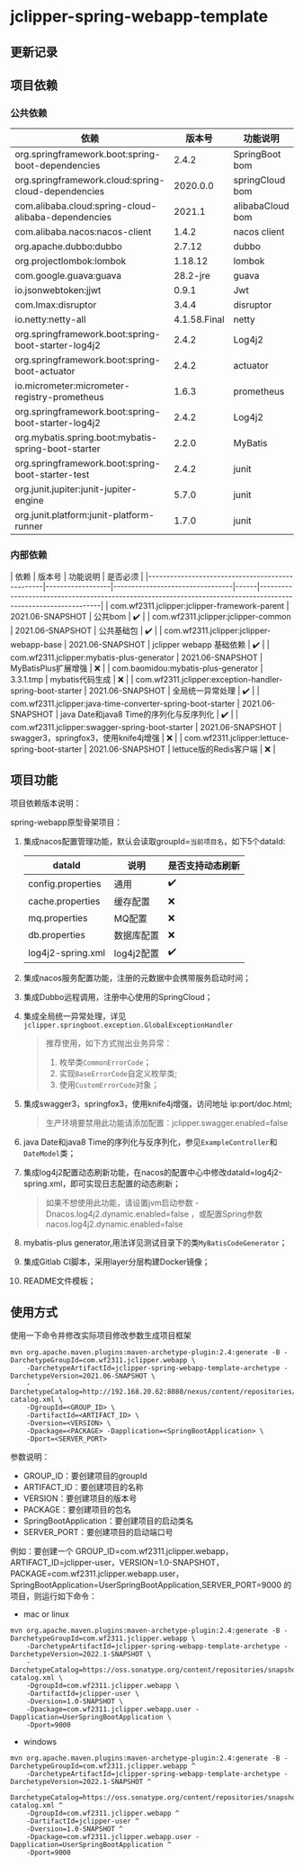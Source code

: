 # jclipper-spring-webapp-template

## 更新记录

## 项目依赖
### 公共依赖
| 依赖                                                 | 版本号          | 功能说明  |
|-----------------------------------------------------|--------------|-----------|
| org.springframework.boot:spring-boot-dependencies   | 2.4.2        | SpringBoot bom |
| org.springframework.cloud:spring-cloud-dependencies | 2020.0.0     | springCloud bom|
| com.alibaba.cloud:spring-cloud-alibaba-dependencies | 2021.1       | alibabaCloud bom |
| com.alibaba.nacos:nacos-client                      | 1.4.2        | nacos client  |
| org.apache.dubbo:dubbo                              | 2.7.12        | dubbo     |
| org.projectlombok:lombok                            | 1.18.12      | lombok    |
| com.google.guava:guava                              | 28.2-jre     | guava     |
| io.jsonwebtoken:jjwt                                | 0.9.1        | Jwt       |
| com.lmax:disruptor                                  | 3.4.4        | disruptor |
| io.netty:netty-all                                  | 4.1.58.Final | netty     |
| org.springframework.boot:spring-boot-starter-log4j2 | 2.4.2        | Log4j2    |
| org.springframework.boot:spring-boot-actuator       | 2.4.2        | actuator  |
| io.micrometer:micrometer-registry-prometheus        | 1.6.3        | prometheus|
| org.springframework.boot:spring-boot-starter-log4j2 | 2.4.2        | Log4j2    |
| org.mybatis.spring.boot:mybatis-spring-boot-starter | 2.2.0        | MyBatis   |
| org.springframework.boot:spring-boot-starter-test   | 2.4.2        | junit     |
| org.junit.jupiter:junit-jupiter-engine              | 5.7.0        | junit     |
| org.junit.platform:junit-platform-runner            | 1.7.0        | junit     |

### 内部依赖
| 依赖                                              | 版本号              | 功能说明                            | 是否必须 |
|-------------------------------------------------|------------------|---------------------------------|------|----------------------------------------------------------------------------------------------------------------|
| com.wf2311.jclipper:jclipper-framework-parent                     | 2021.06-SNAPSHOT | 公共bom                           | ✔️   |
| com.wf2311.jclipper:jclipper-common                         | 2021.06-SNAPSHOT | 公共基础包                           | ✔️   |
| com.wf2311.jclipper:jclipper-webapp-base                    | 2021.06-SNAPSHOT | jclipper webapp 基础依赖              | ✔️   |
| com.wf2311.jclipper:mybatis-plus-generator                | 2021.06-SNAPSHOT | MyBatisPlus扩展增强                 | ❌    | 
| com.baomidou:mybatis-plus-generator             | 3.3.1.tmp        | mybatis代码生成                     | ❌    | 
| com.wf2311.jclipper:exception-handler-spring-boot-starter | 2021.06-SNAPSHOT | 全局统一异常处理                        | ✔️   | 
| com.wf2311.jclipper:java-time-converter-spring-boot-starter | 2021.06-SNAPSHOT | java Date和java8 Time的序列化与反序列化   | ✔️   | 
| com.wf2311.jclipper:swagger-spring-boot-starter    | 2021.06-SNAPSHOT | swagger3，springfox3，使用knife4j增强 | ❌    |
| com.wf2311.jclipper:lettuce-spring-boot-starter           | 2021.06-SNAPSHOT | lettuce版的Redis客户端               | ❌    |

## 项目功能
项目依赖版本说明：

spring-webapp原型骨架项目：
1. 集成nacos配置管理功能，默认会读取groupId=`当前项目名`，如下5个dataId: 
   
   |  dataId | 说明  | 是否支持动态刷新  |
   |---|---|---|
   | config.properties  | 通用  |  ✔️ |
   | cache.properties  |  缓存配置 |  ❌ |
   | mq.properties  | MQ配置  |  ❌ |
   | db.properties  | 数据库配置  | ❌  |
   | log4j2-spring.xml  | log4j2配置  | ✔️  |
2. 集成nacos服务配置功能，注册的元数据中会携带服务启动时间；
3. 集成Dubbo远程调用，注册中心使用的SpringCloud；
4. 集成全局统一异常处理，详见`jclipper.springboot.exception.GlobalExceptionHandler`
   > 推荐使用，如下方式抛出业务异常：
   > 1. 枚举类`CommonErrorCode`；
   > 2. 实现`BaseErrorCode`自定义枚举类;
   > 3. 使用`CustomErrorCode`对象；
5. 集成swagger3，springfox3，使用knife4j增强，访问地址 ip:port/doc.html;
   > 生产环境要禁用此功能请添加配置：jclipper.swagger.enabled=false
6. java Date和java8 Time的序列化与反序列化，参见`ExampleController`和`DateModel`类；
7. 集成log4j2配置动态刷新功能，在nacos的配置中心中修改dataId=log4j2-spring.xml，即可实现日志配置的动态刷新；
   > 如果不想使用此功能，请设置jvm启动参数 -Dnacos.log4j2.dynamic.enabled=false ，或配置Spring参数 nacos.log4j2.dynamic.enabled=false
9. mybatis-plus generator,用法详见测试目录下的类`MyBatisCodeGenerator`；
10. 集成Gitlab CI脚本，采用layer分层构建Docker镜像；
11. README文件模板；


## 使用方式
使用一下命令并修改实际项目修改参数生成项目框架
```shell
mvn org.apache.maven.plugins:maven-archetype-plugin:2.4:generate -B -DarchetypeGroupId=com.wf2311.jclipper.webapp \
    -DarchetypeArtifactId=jclipper-spring-webapp-template-archetype -DarchetypeVersion=2021.06-SNAPSHOT \
    -DarchetypeCatalog=http://192.168.20.62:8080/nexus/content/repositories/snapshots/archetype-catalog.xml \
    -DgroupId=<GROUP_ID> \
    -DartifactId=<ARTIFACT_ID> \
    -Dversion=<VERSION> \
    -Dpackage=<PACKAGE> -Dapplication=<SpringBootApplication> \
    -Dport=<SERVER_PORT>
```

参数说明：
- GROUP_ID：要创建项目的groupId
- ARTIFACT_ID：要创建项目的名称
- VERSION：要创建项目的版本号
- PACKAGE：要创建项目的包名
- SpringBootApplication：要创建项目的启动类名
- SERVER_PORT：要创建项目的启动端口号


例如：要创建一个 GROUP_ID=com.wf2311.jclipper.webapp，ARTIFACT_ID=jclipper-user，VERSION=1.0-SNAPSHOT，PACKAGE=com.wf2311.jclipper.webapp.user，
SpringBootApplication=UserSpringBootApplication,SERVER_PORT=9000 的项目，则运行如下命令：

- mac or linux
```shell
mvn org.apache.maven.plugins:maven-archetype-plugin:2.4:generate -B -DarchetypeGroupId=com.wf2311.jclipper.webapp \
    -DarchetypeArtifactId=jclipper-spring-webapp-template-archetype -DarchetypeVersion=2022.1-SNAPSHOT \
    -DarchetypeCatalog=https://oss.sonatype.org/content/repositories/snapshots/archetype-catalog.xml \
    -DgroupId=com.wf2311.jclipper.webapp \
    -DartifactId=jclipper-user \
    -Dversion=1.0-SNAPSHOT \
    -Dpackage=com.wf2311.jclipper.webapp.user -Dapplication=UserSpringBootApplication \
    -Dport=9000
```

- windows
```shell
mvn org.apache.maven.plugins:maven-archetype-plugin:2.4:generate -B -DarchetypeGroupId=com.wf2311.jclipper.webapp ^
    -DarchetypeArtifactId=jclipper-spring-webapp-template-archetype -DarchetypeVersion=2022.1-SNAPSHOT ^
    -DarchetypeCatalog=https://oss.sonatype.org/content/repositories/snapshots/archetype-catalog.xml ^
    -DgroupId=com.wf2311.jclipper.webapp ^
    -DartifactId=jclipper-user ^
    -Dversion=1.0-SNAPSHOT ^
    -Dpackage=com.wf2311.jclipper.webapp.user -Dapplication=UserSpringBootApplication ^
    -Dport=9000
```
